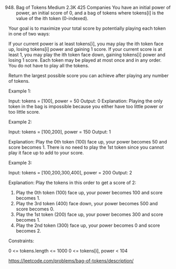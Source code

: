 948. Bag of Tokens
Medium
2.3K
425
Companies
You have an initial power of power, an initial score of 0, and a bag of tokens where tokens[i] is the value of the ith token (0-indexed).

Your goal is to maximize your total score by potentially playing each token in one of two ways:

If your current power is at least tokens[i], you may play the ith token face up, losing tokens[i] power and gaining 1 score.
If your current score is at least 1, you may play the ith token face down, gaining tokens[i] power and losing 1 score.
Each token may be played at most once and in any order. You do not have to play all the tokens.

Return the largest possible score you can achieve after playing any number of tokens.

 

Example 1:

Input: tokens = [100], power = 50
Output: 0
Explanation: Playing the only token in the bag is impossible because you either have too little power or too little score.


Example 2:

Input: tokens = [100,200], power = 150
Output: 1

Explanation: Play the 0th token (100) face up, your power becomes 50 and score becomes 1.
There is no need to play the 1st token since you cannot play it face up to add to your score.


Example 3:

Input: tokens = [100,200,300,400], power = 200
Output: 2

Explanation: Play the tokens in this order to get a score of 2:
1. Play the 0th token (100) face up, your power becomes 100 and score becomes 1.
2. Play the 3rd token (400) face down, your power becomes 500 and score becomes 0.
3. Play the 1st token (200) face up, your power becomes 300 and score becomes 1.
4. Play the 2nd token (300) face up, your power becomes 0 and score becomes 2.
 

Constraints:

0 <= tokens.length <= 1000
0 <= tokens[i], power < 104

https://leetcode.com/problems/bag-of-tokens/description/

